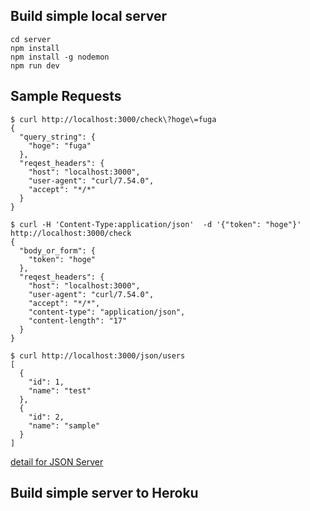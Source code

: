 ## Build simple local server

```
cd server
npm install
npm install -g nodemon
npm run dev
```

## Sample Requests

```
$ curl http://localhost:3000/check\?hoge\=fuga
{
  "query_string": {
    "hoge": "fuga"
  },
  "reqest_headers": {
    "host": "localhost:3000",
    "user-agent": "curl/7.54.0",
    "accept": "*/*"
  }
}

$ curl -H 'Content-Type:application/json'  -d '{"token": "hoge"}' http://localhost:3000/check
{
  "body_or_form": {
    "token": "hoge"
  },
  "reqest_headers": {
    "host": "localhost:3000",
    "user-agent": "curl/7.54.0",
    "accept": "*/*",
    "content-type": "application/json",
    "content-length": "17"
  }
}

$ curl http://localhost:3000/json/users
[
  {
    "id": 1,
    "name": "test"
  },
  {
    "id": 2,
    "name": "sample"
  }
]
```

[detail for JSON Server](https://qiita.com/futoase/items/2859a60c8b240da70572)

## Build simple server to Heroku

